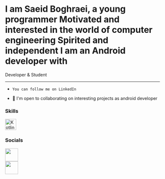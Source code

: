 
I am Saeid Boghraei, a young programmer
Motivated and interested in the world of computer engineering
Spirited and independent
I am an Android developer with
===============================

Developer & Student

-----------------------------

*     You can follow me on LinkedIn
*   🤝  I'm open to collaborating on interesting projects as android developer
   
### Skills
<p align="left">
  <a href="https://kotlinlang.org/" target="_blank" rel="noreferrer"><img src="https://raw.githubusercontent.com/danielcranney/readme-generator/main/public/icons/skills/kotlin-colored.svg" width="36" height="36" alt="Kotlin" /></a>
           
### Socials
                  
<p align="left">
    <a href="https://www.linkedin.com/in/saeid-boghraei-b5831a284/" target="_blank" rel="noreferrer"><img src="https://raw.githubusercontent.com/danielcranney/readme-generator/main/public/icons/socials/linkedin.svg" width="42" height="42" /></a>
<br>
<a href="https://www.github.com/saeidboghraei0" target="_blank" rel="noreferrer"><img src="https://raw.githubusercontent.com/danielcranney/readme-generator/main/public/icons/socials/github-dark.svg" width="42" height="42" /></a>
 

